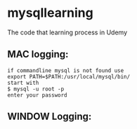 # mysqllearning
The code that learning process in Udemy
## MAC logging:

    if commandline mysql is not found use 
    export PATH=$PATH:/usr/local/mysql/bin/
    start with 
    $ mysql -u root -p 
    enter your password 

## WINDOW Logging:
    

